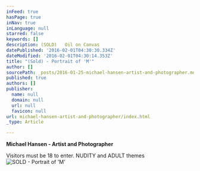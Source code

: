 ```yaml
---
inFeed: true
hasPage: true
inNav: true
inLanguage: null
starred: false
keywords: []
description: (SOLD)   Oil on Canvas
datePublished: '2016-02-01T04:30:30.334Z'
dateModified: '2016-02-01T04:30:14.353Z'
title: "(Sold) - Portrait of 'M'"
author: []
sourcePath: _posts/2016-01-25-michael-hansen-artist-and-photographer.md
published: true
authors: []
publisher:
  name: null
  domain: null
  url: null
  favicon: null
url: michael-hansen-artist-and-photographer/index.html
_type: Article

---
```

**Michael Hansen - Artist and Photographer**

Visitors must be 18 to enter.  NUDITY and ADULT themes
![SOLD - Portrait of 'M'](https://s3-us-west-2.amazonaws.com/the-grid-img/p/f612f825825948d533f8e5c1e852babf63fb8bec.jpg)